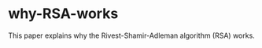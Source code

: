 why-RSA-works
=============

This paper explains why the Rivest-Shamir-Adleman algorithm (RSA) works.